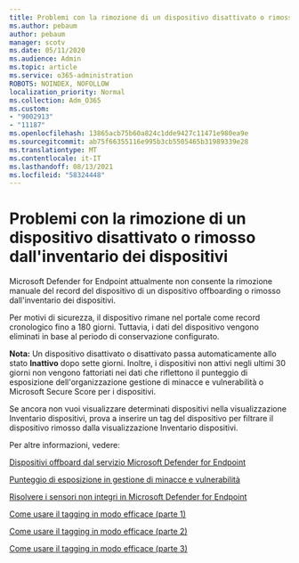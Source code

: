 ```yaml
---
title: Problemi con la rimozione di un dispositivo disattivato o rimosso dall'inventario dei dispositivi
ms.author: pebaum
author: pebaum
manager: scotv
ms.date: 05/11/2020
ms.audience: Admin
ms.topic: article
ms.service: o365-administration
ROBOTS: NOINDEX, NOFOLLOW
localization_priority: Normal
ms.collection: Adm_O365
ms.custom:
- "9002913"
- "11187"
ms.openlocfilehash: 13865acb75b60a824c1dde9427c11471e980ea9e
ms.sourcegitcommit: ab75f66355116e995b3cb5505465b31989339e28
ms.translationtype: MT
ms.contentlocale: it-IT
ms.lasthandoff: 08/13/2021
ms.locfileid: "58324448"
---
```

# <a name="issues-with-removing-an-offboarded-or-decommissioned-device-from-the-device-inventory"></a>Problemi con la rimozione di un dispositivo disattivato o rimosso dall'inventario dei dispositivi

Microsoft Defender for Endpoint attualmente non consente la rimozione manuale del record del dispositivo di un dispositivo offboarding o rimosso dall'inventario dei dispositivi.

Per motivi di sicurezza, il dispositivo rimane nel portale come record cronologico fino a 180 giorni. Tuttavia, i dati del dispositivo vengono eliminati in base al periodo di conservazione configurato.

**Nota:** Un dispositivo disattivato o disattivato passa automaticamente allo stato **Inattivo** dopo sette giorni. Inoltre, i dispositivi non attivi negli ultimi 30 giorni non vengono fattoriati nei dati che riflettono il punteggio di esposizione dell'organizzazione gestione di minacce e vulnerabilità o Microsoft Secure Score per i dispositivi.
 
Se ancora non vuoi visualizzare determinati dispositivi nella visualizzazione Inventario dispositivi, prova a inserire un tag del dispositivo per filtrare il dispositivo rimosso dalla visualizzazione Inventario dispositivi.

Per altre informazioni, vedere:

[Dispositivi offboard dal servizio Microsoft Defender for Endpoint](https://docs.microsoft.com/microsoft-365/security/defender-endpoint/offboard-machines.md)

[Punteggio di esposizione in gestione di minacce e vulnerabilità](https://docs.microsoft.com/microsoft-365/security/defender-endpoint/tvm-exposure-score.md)

[Risolvere i sensori non integri in Microsoft Defender for Endpoint](https://docs.microsoft.com/microsoft-365/security/defender-endpoint/fix-unhealthy-sensors#inactive-devices.md)

[Come usare il tagging in modo efficace (parte 1)](https://techcommunity.microsoft.com/t5/microsoft-defender-for-endpoint/how-to-use-tagging-effectively-part-1/ba-p/1964058)

[Come usare il tagging in modo efficace (parte 2)](https://techcommunity.microsoft.com/t5/microsoft-defender-for-endpoint/how-to-use-tagging-effectively-part-2/ba-p/1962008)

[Come usare il tagging in modo efficace (parte 3)](https://techcommunity.microsoft.com/t5/microsoft-defender-for-endpoint/how-to-use-tagging-effectively-part-3/ba-p/1964073)




